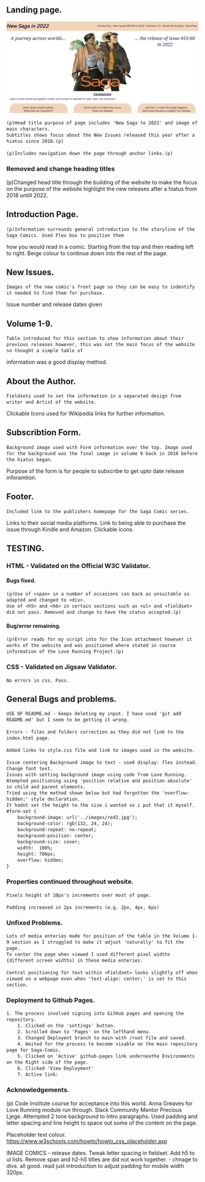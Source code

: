 ## Landing page.
![Landing Page](/assets/images/LandingPage.png)

	(p)Head title purpose of page includes 'New Saga to 2022' and image of main characters. 
	Subtitles shows focus about the New Issues released this year after a hiatus since 2018.(p)

	(p)Includes navigation down the page through anchor links.(p)

### Removed and change heading titles
(p)Changed head title through the building of the website to make the focus on the purpose of the website highlight the new releases after a 
hiatus from 2018 untill 2022.



## Introduction Page.

	(p)Information surrounds general introduction to the storyline of the Saga Comics. Used Flex box to position them 
how you would read in a comic.
Starting from the top and then reading left to right.
Beige colour to continue down into the rest of the page.


## New Issues.

	Images of the new comic's front page so they can be easy to indentify it needed to find them for purchase.
Issue number and release dates given


## Volume 1-9.

	Table introduced for this section to show information about their previous releases however, this was not the main focus of the website so thought a simple table of 
information was a good display method.


## About the Author.

	Fieldsets used to set the information in a separated design from writer and Artist of the website.
Clickable Icons used for Wikipedia links for further information.


## Subscribtion Form.

	Background image used with Form information over the top. Image used for the background was the final image in volume 9 back in 2018 before the hiatus began.
Purpose of the form is for people to subscribe to get upto date release inforamtion.


## Footer.

	Included link to the publishers homepage for the Saga Comic series.
Links to their social media platforms.
Link to being able to purchase the issue through Kindle and Amazon. 
Clickable icons.

## TESTING.
### HTML - Validated on the Official W3C Validator.
#### Bugs fixed.

	(p)Use of <span> in a number of occasions can back as unsuitable so adapted and changed to <div>.
	Use of <h5> and <h6> in certain sections such as <ul> and <fieldset> did not pass. Removed and change to have the status accepted.(p)

#### Bug/error remaining.

	(p)Error reads for my script into for the Icon attachment however it works of the website and was positioned where stated in course information of the Love Running Project.(p)

### CSS - Validated on Jigsaw Validator.

	No errors in css. Pass.

## General Bugs and problems.

	USE OF README.md - keeps deleting my input. I have used 'git add README.md' but I seem to be getting it wrong.

	Errors - files and folders correction as they did not link to the index.html page. 

	Added links to style.css file and link to images used in the website.

	Issue centering Background image to text - used display: flex instead.
	Change font text.
	Issues with setting background image using code from Love Running.
	Atempted positioning using 'position relative and position absolute' in child and parent elements.
	Tried using the method shown below but had forgotten the 'overflow: hidden;' style declaration.
	It hadnt set the height to the size i wanted so i put that it myself.
	#form-set {
    	background-image: url('../images/red2.jpg');
    	background-color: rgb(132, 24, 24);
    	background-repeat: no-repeat;
    	background-position: center;
    	background-size: cover;
    	width:  100%;
    	height: 700px;
    	overflow: hidden;
	}

### Properties continued throughout website.
	Pixels height of 10px's increments over most of page.

	Padding increased in 2px increments (e.g. 2px, 4px, 6px)

### Unfixed Problems.
	Lots of media enteries made for position of the table in the Volume 1-9 section as I struggled to make it adjust 'naturally' to fit the page.
	To center the page when viewed I used different pixel widths {different screen widths) in these media enteries.

	Central positioning for text within <Fieldset> looks slightly off when viewed on a webpage even when 'text-align: center;' is set to this section.

### Deployment to Github Pages.
	1. The process involved signing into GitHub pages and opening the repository. 
		1. Clicked on the 'settings' button.
		2. Scrolled down to 'Pages' on the lefthand menu.
		3. Changed Deployent branch to main with /root file and saved.
		4. Waited for the process to become visable on the main repository page for Saga-Comic.
		5. Clicked on 'Active' github-pages link underneathe Environments on the Right side of the page.
		6. Clicked 'View Deployment'
		7. Active link: 




### Acknowledgements.
(p) Code Institute course for acceptance into this world.
Anna Greaves for Love Running module run through.
Slack Community
Mentor Precious Ljege.
Attempted 2 tone background to Intro paragraphs.
Used padding and letter spacing and line height to space out some of the content on the page.


Placeholder text colour.
https://www.w3schools.com/howto/howto_css_placeholder.asp


IMAGE COMICS - release dates.
Tweak letter spacing in fieldset. Add h5 to ul lists.
Remove span and h2-h5 titles are did not work together. - chnage to divs. all good.
read just introduction to adjust padding for mobile width 320px.